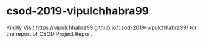 # csod-2019-vipulchhabra99
Kindly Visit https://vipulchhabra99.github.io/csod-2019-vipulchhabra99/ for the report of CSOD Project Report
